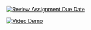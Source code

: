 [![Review Assignment Due Date](https://classroom.github.com/assets/deadline-readme-button-22041afd0340ce965d47ae6ef1cefeee28c7c493a6346c4f15d667ab976d596c.svg)](https://classroom.github.com/a/vgbm4cZ0)

[![Video Demo](https://img.shields.io/badge/📹_Video_Demo-Watch_Here-red?style=for-the-badge)](https://drive.google.com/file/d/1TyhQ_YQgfnFXtL-sBn6UVdyt5VkCa8Qq/view)
